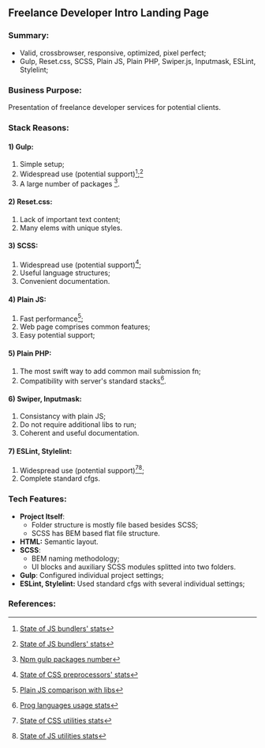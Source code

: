 ## Freelance Developer Intro Landing Page
### Summary:
- Valid, crossbrowser, responsive, optimized, pixel perfect;
- Gulp, Reset.css, SCSS, Plain JS, Plain PHP, Swiper.js, Inputmask, ESLint, Stylelint;
 ### Business Purpose: 
Presentation of freelance developer services for potential clients.
### Stack Reasons: 
#### 1) Gulp: </br>
   1. Simple setup;
   2. Widespread use (potential support)[^1];[^1]
   3. A large number of packages [^2].
#### 2) Reset.css: </br>
   1. Lack of important text content;
   2. Many elems with unique styles. 
#### 3) SCSS:</br>
   1. Widespread use (potential support)[^3];
   2. Useful language structures;
   3. Convenient documentation.
#### 4) Plain JS:</br>
   1.	Fast performance[^4];
   2.	Web page comprises common features;
   3.	Easy potential support;
#### 5) Plain PHP:</br>
1.	The most swift way to add common mail submission fn;
2.	Compatibility with server's standard stacks[^5].
#### 6) Swiper, Inputmask:</br>
1.	Consistancy with plain JS;
2.	Do not require additional libs to run;
3.	Coherent and useful documentation.
#### 7) ESLint, Stylelint:</br>
1. Widespread use (potential support)[^6][^7];
2. Complete standard cfgs.
### Tech Features:
- **Project Itself**: 
	- Folder structure is mostly file based besides SCSS;
	- SCSS has BEM based flat file structure.
- **HTML:** Semantic layout.
- **SCSS**:
	-	BEM naming methodology;
	-	UI blocks and auxiliary SCSS modules splitted into two folders.
- **Gulp**: Configured individual project settings;
- **ESLint, Stylelint:** Used standard cfgs with several individual settings;

### References:
[^1]: [State of JS bundlers' stats](https://2020.stateofjs.com/ru-RU/technologies/build-tools/)
[^2]: [Npm gulp packages number](https://www.npmjs.com/search?q=gulp)
[^3]: [State of CSS preprocessors' stats](https://2020.stateofcss.com/ru-RU/technologies/pre-post-processors/)
[^4]: [Plain JS comparison with libs](https://habr.com/ru/company/mailru/blog/188254/)
[^5]: [Prog languages usage stats](https://habr.com/ru/post/543346/)
[^6]: [State of CSS utilities stats](https://2020.stateofcss.com/ru-RU/other-tools/)
[^7]: [State of JS utilities stats](https://2020.stateofjs.com/ru-RU/other-tools/)
